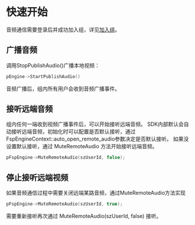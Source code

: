 # 快速开始

音频通信需要登录后并成功加入组，详见[加入组](../platform/prepare_windows.md)。

## 广播音频

调用StopPublishAudio()广播本地视频：

```c++
pEngine->StartPublishAudio()
```

音频广播后，组内所有用户会收到音频广播事件。

## 接听远端音频

组内任何一端收到视频广播事件后，可以开始接听远端音频。
SDK内部默认会自动接听远端音频，初始化时可以配置是否默认接听，通过FspEngineContext::auto_open_remote_audio参数决定是否默认接听。
如果没设置默认接听，通过 MuteRemoteAudio 方法开始接听远端音频。

```c++
pFspEngine->MuteRemoteAudio(szUserId, false);
```

## 停止接听远端视频

如果音频通信过程中需要关闭远端某路音频，通过MuteRemoteAudio方法实现

```c++
pFspEngine->MuteRemoteAudio(szUserId, true);
```

需要重新接听再次通过 MuteRemoteAudio(szUserId, false) 接听。